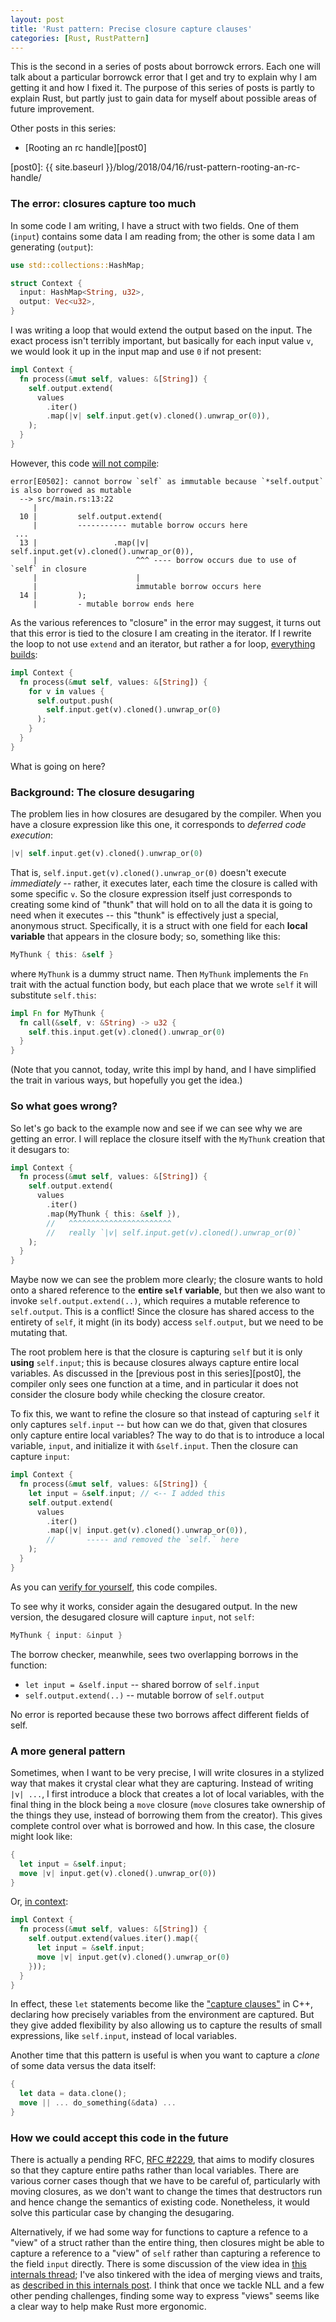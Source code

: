 ```yaml
---
layout: post
title: 'Rust pattern: Precise closure capture clauses'
categories: [Rust, RustPattern]
---
```


This is the second in a series of posts about borrowck errors. Each
one will talk about a particular borrowck error that I get and try to
explain why I am getting it and how I fixed it. The purpose of this
series of posts is partly to explain Rust, but partly just to gain
data for myself about possible areas of future improvement.

Other posts in this series:

- [Rooting an rc handle][post0]

[post0]: {{ site.baseurl }}/blog/2018/04/16/rust-pattern-rooting-an-rc-handle/

### The error: closures capture too much

In some code I am writing, I have a struct with two fields. One of
them (`input`) contains some data I am reading from; the other is some
data I am generating (`output`):

[pg]: https://play.rust-lang.org/?gist=62c47ef4198dbb1c8dc2a22ea7c961a0&version=stable

```rust
use std::collections::HashMap;

struct Context {
  input: HashMap<String, u32>,
  output: Vec<u32>,
}
```

I was writing a loop that would extend the output based on the input.
The exact process isn't terribly important, but basically for each
input value `v`, we would look it up in the input map and use `0` if
not present:

```rust
impl Context {
  fn process(&mut self, values: &[String]) {
    self.output.extend(
      values
        .iter()
        .map(|v| self.input.get(v).cloned().unwrap_or(0)),
    );
  }
}
```

However, this code [will not compile][pg]:

```
error[E0502]: cannot borrow `self` as immutable because `*self.output` is also borrowed as mutable
  --> src/main.rs:13:22
     |
  10 |         self.output.extend(
     |         ----------- mutable borrow occurs here
 ...
  13 |                 .map(|v| self.input.get(v).cloned().unwrap_or(0)),
     |                      ^^^ ---- borrow occurs due to use of `self` in closure
     |                      |
     |                      immutable borrow occurs here
  14 |         );
     |         - mutable borrow ends here
```

As the various references to "closure" in the error may suggest, it
turns out that this error is tied to the closure I am creating in the
iterator. If I rewrite the loop to not use `extend` and an iterator,
but rather a for loop, [everything builds][pgfix1]:

[pgfix1]: https://play.rust-lang.org/?gist=9d212e98a66a27c4a95790b9b9c3f30d&version=stable

```rust
impl Context {
  fn process(&mut self, values: &[String]) {
    for v in values {
      self.output.push(
        self.input.get(v).cloned().unwrap_or(0)
      );
    }
  }
}
```

What is going on here?

### Background: The closure desugaring

The problem lies in how closures are desugared by the compiler. When
you have a closure expression like this one, it corresponds to
*deferred code execution*:

```rust
|v| self.input.get(v).cloned().unwrap_or(0)
```

That is, `self.input.get(v).cloned().unwrap_or(0)` doesn't execute
*immediately* -- rather, it executes later, each time the closure is
called with some specific `v`. So the closure expression itself just
corresponds to creating some kind of "thunk" that will hold on to all
the data it is going to need when it executes -- this "thunk" is
effectively just a special, anonymous struct. Specifically, it is a struct
with one field for each **local variable** that appears in the closure body;
so, something like this:

```rust
MyThunk { this: &self }
```

where `MyThunk` is a dummy struct name. Then `MyThunk` implements
the `Fn` trait with the actual function body, but each place that we
wrote `self` it will substitute `self.this`:

```rust
impl Fn for MyThunk {
  fn call(&self, v: &String) -> u32 {
    self.this.input.get(v).cloned().unwrap_or(0)
  }
}
```

(Note that you cannot, today, write this impl by hand, and I have
simplified the trait in various ways, but hopefully you get the idea.)

### So what goes wrong?

So let's go back to the example now and see if we can see why we are
getting an error. I will replace the closure itself with the `MyThunk`
creation that it desugars to:

```rust
impl Context {
  fn process(&mut self, values: &[String]) {
    self.output.extend(
      values
        .iter()
        .map(MyThunk { this: &self }),
        //   ^^^^^^^^^^^^^^^^^^^^^^^
        //   really `|v| self.input.get(v).cloned().unwrap_or(0)`
    );
  }
}
```

Maybe now we can see the problem more clearly; the closure wants to
hold onto a shared reference to the **entire `self` variable**, but
then we also want to invoke `self.output.extend(..)`, which requires a
mutable reference to `self.output`. This is a conflict! Since the
closure has shared access to the entirety of `self`, it might (in its
body) access `self.output`, but we need to be mutating that.

The root problem here is that the closure is capturing `self` but it
is only **using** `self.input`; this is because closures always
capture entire local variables. As discussed in the [previous post in
this series][post0], the compiler only sees one function at a time,
and in particular it does not consider the closure body while checking
the closure creator. 

To fix this, we want to refine the closure so that instead of
capturing `self` it only captures `self.input` -- but how can we do that,
given that closures only capture entire local variables? The way to do that
is to introduce a local variable, `input`, and initialize it with
`&self.input`. Then the closure can capture `input`:

[pgfix2]: https://play.rust-lang.org/?gist=149ccc90dd732496467f43d2a44532b8&version=stable

```rust
impl Context {
  fn process(&mut self, values: &[String]) {
    let input = &self.input; // <-- I added this
    self.output.extend(
      values
        .iter()
        .map(|v| input.get(v).cloned().unwrap_or(0)),
        //       ----- and removed the `self.` here
    );
  }
}
```

As you can [verify for yourself][pgfix2], this code compiles. 

To see why it works, consider again the desugared output. In the new
version, the desugared closure will capture `input`, not `self`:

```rust
MyThunk { input: &input }
```

The borrow checker, meanwhile, sees two overlapping borrows in the function:

- `let input = &self.input` -- shared borrow of `self.input`
- `self.output.extend(..)` -- mutable borrow of `self.output`

No error is reported because these two borrows affect different fields
of self.

### A more general pattern

Sometimes, when I want to be very precise, I will write closures in a
stylized way that makes it crystal clear what they are capturing.
Instead of writing `|v| ...`, I first introduce a block that creates a
lot of local variables, with the final thing in the block being a
`move` closure (`move` closures take ownership of the things they use,
instead of borrowing them from the creator). This gives complete
control over what is borrowed and how. In this case, the closure might look like:

```rust
{
  let input = &self.input;
  move |v| input.get(v).cloned().unwrap_or(0))
}
```

Or, [in context][pgfix3]:

[pgfix3]: https://play.rust-lang.org/?gist=8ea9d6acddfc11706fda29bde8550f3c&version=stable

```rust
impl Context {
  fn process(&mut self, values: &[String]) {
    self.output.extend(values.iter().map({
      let input = &self.input;
      move |v| input.get(v).cloned().unwrap_or(0)
    }));
  }
}
```

In effect, these `let` statements become like the ["capture clauses"]
in C++, declaring how precisely variables from the environment are
captured. But they give added flexibility by also allowing us to
capture the results of small expressions, like `self.input`, instead
of local variables.

["capture clauses"]: https://msdn.microsoft.com/en-us/library/dd293608.aspx

Another time that this pattern is useful is when you want to capture a *clone*
of some data versus the data itself:

```rust
{
  let data = data.clone();
  move || ... do_something(&data) ...
}
```

### How we could accept this code in the future

There is actually a pending RFC, [RFC #2229], that aims to modify
closures so that they capture entire paths rather than local
variables. There are various corner cases though that we have to be
careful of, particularly with moving closures, as we don't want to
change the times that destructors run and hence change the semantics
of existing code. Nonetheless, it would solve this particular case by
changing the desugaring.

[RFC #2229]: https://github.com/rust-lang/rfcs/pull/2229

Alternatively, if we had some way for functions to capture a refence
to a "view" of a struct rather than the entire thing, then closures
might be able to capture a reference to a "view" of `self` rather than
capturing a reference to the field `input` directly. There is some
discussion of the view idea in [this internals
thread](https://internals.rust-lang.org/t/having-mutability-in-several-views-of-a-struct/6882/2);
I've also tinkered with the idea of merging views and traits, as
[described in this internals
post](https://internals.rust-lang.org/t/fields-in-traits/6933/12). I
think that once we tackle NLL and a few other pending challenges,
finding some way to express "views" seems like a clear way to help
make Rust more ergonomic.
